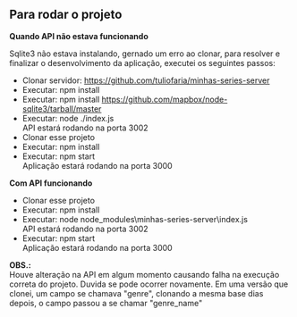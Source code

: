 ## Para rodar o projeto

**Quando API não estava funcionando** 

Sqlite3 não estava instalando, gernado um erro ao clonar, para resolver e finalizar o desenvolvimento da aplicação, executei os seguintes passos:
- Clonar servidor: https://github.com/tuliofaria/minhas-series-server
- Executar: npm install
- Executar: npm install https://github.com/mapbox/node-sqlite3/tarball/master
- Executar: node ./index.js \
API estará rodando na porta 3002
- Clonar esse projeto
- Executar: npm install
- Executar: npm start \
Aplicação estará rodando na porta 3000

**Com API funcionando**

- Clonar esse projeto
- Executar: npm install
- Executar: node node_modules\minhas-series-server\index.js \
API estará rodando na porta 3002
- Executar: npm start \
Aplicação estará rodando na porta 3000


**OBS.:** \
Houve alteração na API em algum momento causando falha na execução correta do projeto. Duvida se pode ocorrer novamente. Em uma versão que clonei, um campo se chamava "genre", clonando a mesma base dias depois, o campo passou a se chamar "genre_name"
